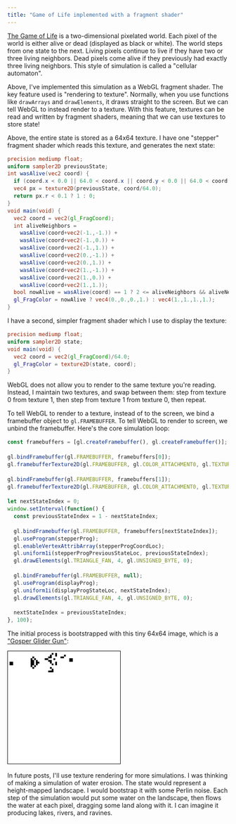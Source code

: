 ```yaml
---
title: "Game of Life implemented with a fragment shader"
---
```


<canvas id="canvas" height="64" width="64" style="width: 256px; height: 256px; image-rendering: pixelated;"></canvas>
<script type="x-shader/x-fragment" id="fragment-shader-display">
  precision mediump float;
  uniform sampler2D state;
  void main(void) {
    vec2 coord = vec2(gl_FragCoord)/64.0;
    gl_FragColor = texture2D(state, coord);
  }
</script>
<script type="x-shader/x-fragment" id="fragment-shader-stepper">
  precision mediump float;
  uniform sampler2D previousState;
  int wasAlive(vec2 coord) {
    if (coord.x < 0.0 || 64.0 < coord.x || coord.y < 0.0 || 64.0 < coord.y) return 0;
    vec4 px = texture2D(previousState, coord/64.0);
    return px.r < 0.1 ? 1 : 0;
  }
  void main(void) {
    vec2 coord = vec2(gl_FragCoord);
    int aliveNeighbors =
      wasAlive(coord+vec2(-1.,-1.)) +
      wasAlive(coord+vec2(-1.,0.)) +
      wasAlive(coord+vec2(-1.,1.)) +
      wasAlive(coord+vec2(0.,-1.)) +
      wasAlive(coord+vec2(0.,1.)) +
      wasAlive(coord+vec2(1.,-1.)) +
      wasAlive(coord+vec2(1.,0.)) +
      wasAlive(coord+vec2(1.,1.));
    bool nowAlive = wasAlive(coord) == 1 ? 2 <= aliveNeighbors && aliveNeighbors <= 3 : 3 == aliveNeighbors;
    gl_FragColor = nowAlive ? vec4(0.,0.,0.,1.) : vec4(1.,1.,1.,1.);
  }
</script>
<script>
  const startStateImg = new Image();
  startStateImg.onload = function() {
    const canvasEl = document.getElementById("canvas");
    const gl = canvasEl.getContext("webgl");

    function createShader(ty, src) {
      const s = gl.createShader(ty);
      gl.shaderSource(s, src);
      gl.compileShader(s);
      if (!gl.getShaderParameter(s, gl.COMPILE_STATUS)) {
        console.error("Could not compile shader", ty, src, gl.getShaderInfoLog(s));
      }
      return s;
    }
    const vertexShader = createShader(gl.VERTEX_SHADER, "attribute vec2 coord; void main(void) { gl_Position = vec4(coord, 0.0, 1.0); }");
    const fragShaderDisplay = createShader(gl.FRAGMENT_SHADER, document.getElementById("fragment-shader-display").innerText);
    const fragShaderStepper = createShader(gl.FRAGMENT_SHADER, document.getElementById("fragment-shader-stepper").innerText);

    function createProgram(vs, fs) {
      const p = gl.createProgram();
      gl.attachShader(p, vs);
      gl.attachShader(p, fs);
      gl.linkProgram(p);
      if (!gl.getProgramParameter(p, gl.LINK_STATUS)) {
        console.error("Error linking program", gl.getProgramInfoLog(p));
      }
      return p;
    }
    const displayProg = createProgram(vertexShader, fragShaderDisplay);
    const stepperProg = createProgram(vertexShader, fragShaderStepper);

    gl.useProgram(stepperProg);

    const stepperProgCoordLoc = gl.getAttribLocation(stepperProg, "coord");
    const stepperProgPreviousStateLoc = gl.getUniformLocation(stepperProg, "previousState");

    const displayProgCoordLoc = gl.getAttribLocation(displayProg, "coord");
    const displayProgStateLoc = gl.getUniformLocation(displayProg, "state");

    const vertexBuffer = gl.createBuffer();
    gl.bindBuffer(gl.ARRAY_BUFFER, vertexBuffer);
    gl.bufferData(gl.ARRAY_BUFFER, new Float32Array([
      -1,-1,  1,-1,  1,1,  -1,1,
    ]), gl.STATIC_DRAW);

    // Note we must bind ARRAY_BUFFER before running vertexAttribPointer!
    // This is confusing and deserves a blog post
    // https://stackoverflow.com/questions/7617668/glvertexattribpointer-needed-everytime-glbindbuffer-is-called
    gl.vertexAttribPointer(stepperProgCoordLoc, 2, gl.FLOAT, false, 0, 0);

    const elementBuffer = gl.createBuffer();
    gl.bindBuffer(gl.ELEMENT_ARRAY_BUFFER, elementBuffer);
    gl.bufferData(gl.ELEMENT_ARRAY_BUFFER, new Uint8Array([0,1,2,3]), gl.STATIC_DRAW);

    const texture0 = gl.createTexture();
    gl.activeTexture(gl.TEXTURE0);
    gl.bindTexture(gl.TEXTURE_2D, texture0);
    gl.texImage2D(gl.TEXTURE_2D, 0, gl.RGB, gl.RGB, gl.UNSIGNED_BYTE, startStateImg);
    gl.texParameteri(gl.TEXTURE_2D, gl.TEXTURE_MAG_FILTER, gl.NEAREST);
    gl.texParameteri(gl.TEXTURE_2D, gl.TEXTURE_MIN_FILTER, gl.NEAREST);
    gl.generateMipmap(gl.TEXTURE_2D);

    const texture1 = gl.createTexture();
    gl.activeTexture(gl.TEXTURE0+1);
    gl.bindTexture(gl.TEXTURE_2D, texture1);
    gl.texImage2D(gl.TEXTURE_2D, 0, gl.RGB, gl.RGB, gl.UNSIGNED_BYTE, startStateImg);
    gl.texParameteri(gl.TEXTURE_2D, gl.TEXTURE_MAG_FILTER, gl.NEAREST);
    gl.texParameteri(gl.TEXTURE_2D, gl.TEXTURE_MIN_FILTER, gl.NEAREST);
    gl.generateMipmap(gl.TEXTURE_2D);

    const framebuffers = [gl.createFramebuffer(), gl.createFramebuffer()];

    gl.bindFramebuffer(gl.FRAMEBUFFER, framebuffers[0]);
    gl.framebufferTexture2D(gl.FRAMEBUFFER, gl.COLOR_ATTACHMENT0, gl.TEXTURE_2D, texture0, 0);

    gl.bindFramebuffer(gl.FRAMEBUFFER, framebuffers[1]);
    gl.framebufferTexture2D(gl.FRAMEBUFFER, gl.COLOR_ATTACHMENT0, gl.TEXTURE_2D, texture1, 0);

    let nextStateIndex = 0;
    window.setInterval(function() {
      const previousStateIndex = 1 - nextStateIndex;

      gl.bindFramebuffer(gl.FRAMEBUFFER, framebuffers[nextStateIndex]);
      gl.useProgram(stepperProg);
      gl.enableVertexAttribArray(stepperProgCoordLoc);
      gl.uniform1i(stepperProgPreviousStateLoc, previousStateIndex);
      gl.drawElements(gl.TRIANGLE_FAN, 4, gl.UNSIGNED_BYTE, 0);

      gl.bindFramebuffer(gl.FRAMEBUFFER, null);
      gl.useProgram(displayProg);
      gl.uniform1i(displayProgStateLoc, nextStateIndex);
      gl.drawElements(gl.TRIANGLE_FAN, 4, gl.UNSIGNED_BYTE, 0);

      nextStateIndex = previousStateIndex;
    }, 100);
  };
  startStateImg.src = "/assets/2017-10-22/game-of-life.png";
</script>

[The Game of Life](https://en.wikipedia.org/wiki/Conway%27s_Game_of_Life)
is a two-dimensional pixelated world.
Each pixel of the world is either alive or dead (displayed as black or white).
The world steps from one state to the next.
Living pixels continue to live if they have two or three living neighbors.
Dead pixels come alive if they previously had exactly three living neighbors.
This style of simulation is called a "cellular automaton".

Above, I've implemented this simulation as a WebGL fragment shader.
The key feature used is "rendering to texture".
Normally, when you use functions like `drawArrays` and `drawElements`,
it draws straight to the screen.
But we can tell WebGL to instead render to a texture.
With this feature, textures can be read and written by fragment shaders,
meaning that we can use textures to store state!

Above, the entire state is stored as a 64x64 texture.
I have one "stepper" fragment shader which reads this texture, and generates the next state:

```glsl
precision mediump float;
uniform sampler2D previousState;
int wasAlive(vec2 coord) {
  if (coord.x < 0.0 || 64.0 < coord.x || coord.y < 0.0 || 64.0 < coord.y) return 0;
  vec4 px = texture2D(previousState, coord/64.0);
  return px.r < 0.1 ? 1 : 0;
}
void main(void) {
  vec2 coord = vec2(gl_FragCoord);
  int aliveNeighbors =
    wasAlive(coord+vec2(-1.,-1.)) +
    wasAlive(coord+vec2(-1.,0.)) +
    wasAlive(coord+vec2(-1.,1.)) +
    wasAlive(coord+vec2(0.,-1.)) +
    wasAlive(coord+vec2(0.,1.)) +
    wasAlive(coord+vec2(1.,-1.)) +
    wasAlive(coord+vec2(1.,0.)) +
    wasAlive(coord+vec2(1.,1.));
  bool nowAlive = wasAlive(coord) == 1 ? 2 <= aliveNeighbors && aliveNeighbors <= 3 : 3 == aliveNeighbors;
  gl_FragColor = nowAlive ? vec4(0.,0.,0.,1.) : vec4(1.,1.,1.,1.);
}
```

I have a second, simpler fragment shader which I use to display the texture:

```glsl
precision mediump float;
uniform sampler2D state;
void main(void) {
  vec2 coord = vec2(gl_FragCoord)/64.0;
  gl_FragColor = texture2D(state, coord);
}
```

WebGL does not allow you to render to the same texture you're reading.
Instead, I maintain two textures, and swap between them:
step from texture 0 from texture 1, then
step from texture 1 from texture 0,
then repeat.

To tell WebGL to render to a texture, instead of to the screen,
we bind a framebuffer object to `gl.FRAMEBUFFER`.
To tell WebGL to render to screen,
we unbind the framebuffer.
Here's the core simulation loop:

```js
const framebuffers = [gl.createFramebuffer(), gl.createFramebuffer()];

gl.bindFramebuffer(gl.FRAMEBUFFER, framebuffers[0]);
gl.framebufferTexture2D(gl.FRAMEBUFFER, gl.COLOR_ATTACHMENT0, gl.TEXTURE_2D, texture0, 0);

gl.bindFramebuffer(gl.FRAMEBUFFER, framebuffers[1]);
gl.framebufferTexture2D(gl.FRAMEBUFFER, gl.COLOR_ATTACHMENT0, gl.TEXTURE_2D, texture1, 0);

let nextStateIndex = 0;
window.setInterval(function() {
  const previousStateIndex = 1 - nextStateIndex;

  gl.bindFramebuffer(gl.FRAMEBUFFER, framebuffers[nextStateIndex]);
  gl.useProgram(stepperProg);
  gl.enableVertexAttribArray(stepperProgCoordLoc);
  gl.uniform1i(stepperProgPreviousStateLoc, previousStateIndex);
  gl.drawElements(gl.TRIANGLE_FAN, 4, gl.UNSIGNED_BYTE, 0);

  gl.bindFramebuffer(gl.FRAMEBUFFER, null);
  gl.useProgram(displayProg);
  gl.uniform1i(displayProgStateLoc, nextStateIndex);
  gl.drawElements(gl.TRIANGLE_FAN, 4, gl.UNSIGNED_BYTE, 0);

  nextStateIndex = previousStateIndex;
}, 100);
```

The initial process is bootstrapped with this tiny 64x64 image,
which is a ["Gosper Glider Gun"](https://en.wikipedia.org/wiki/Gun_(cellular_automaton)):

<img src="/assets/2017-10-22/game-of-life.png" style="width: 256px; height: 256px; image-rendering: pixelated; border: 1px solid black;"/>

In future posts,
I'll use texture rendering for more simulations.
I was thinking of making a simulation of water erosion.
The state would represent a height-mapped landscape.
I would bootstrap it with some Perlin noise.
Each step of the simulation
would put some water on the landscape,
then flows the water at each pixel, dragging some land along with it.
I can imagine it producing lakes, rivers, and ravines.
